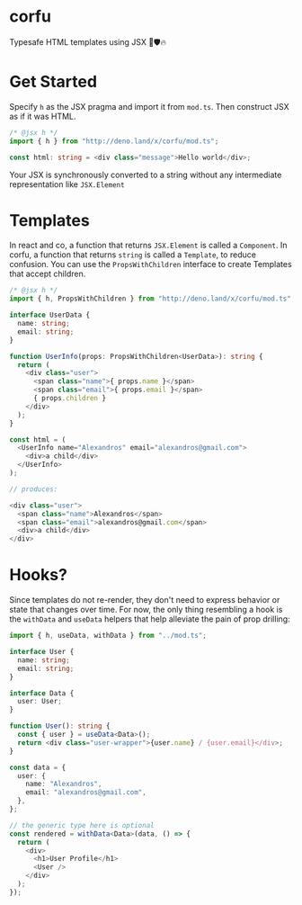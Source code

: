 # corfu

Typesafe HTML templates using JSX 🚀🛡️🔥

# Get Started

Specify `h` as the JSX pragma and import it from `mod.ts`. Then construct JSX as
if it was HTML.

```typescript
/* @jsx h */
import { h } from "http://deno.land/x/corfu/mod.ts";

const html: string = <div class="message">Hello world</div>;
```

Your JSX is synchronously converted to a string without any intermediate
representation like `JSX.Element`

# Templates

In react and co, a function that returns `JSX.Element` is called a `Component`.
In corfu, a function that returns `string` is called a `Template`, to reduce
confusion. You can use the `PropsWithChildren` interface to create Templates
that accept children.

```typescript
/* @jsx h */
import { h, PropsWithChildren } from "http://deno.land/x/corfu/mod.ts";

interface UserData {
  name: string;
  email: string;
}

function UserInfo(props: PropsWithChildren<UserData>): string {
  return (
    <div class="user">
      <span class="name">{ props.name }</span>
      <span class="email">{ props.email }</span>
      { props.children }
    </div>
  );
}

const html = (
  <UserInfo name="Alexandros" email="alexandros@gmail.com">
    <div>a child</div>
  </UserInfo>
);

// produces:

<div class="user">
  <span class="name">Alexandros</span>
  <span class="email">alexandros@gmail.com</span>
  <div>a child</div>
</div>
```

# Hooks?

Since templates do not re-render, they don't need to express behavior or state that changes
over time. For now, the only thing resembling a hook is the `withData` and `useData` helpers
that help alleviate the pain of prop drilling:

```typescript
import { h, useData, withData } from "../mod.ts";

interface User {
  name: string;
  email: string;
}

interface Data {
  user: User;
}

function User(): string {
  const { user } = useData<Data>();
  return <div class="user-wrapper">{user.name} / {user.email}</div>;
}

const data = {
  user: {
    name: "Alexandros",
    email: "alexandros@gmail.com",
  },
};

// the generic type here is optional
const rendered = withData<Data>(data, () => {
  return (
    <div>
      <h1>User Profile</h1>
      <User />
    </div>
  );
});
```
